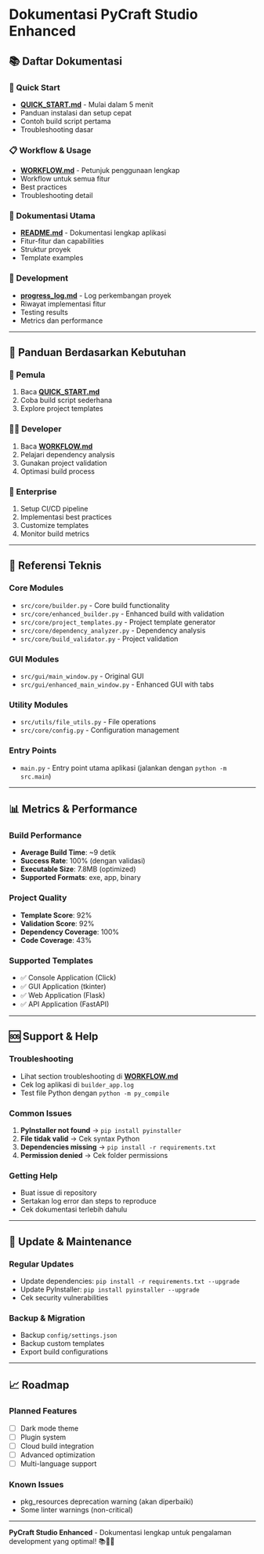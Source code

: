 # Dokumentasi PyCraft Studio Enhanced

## 📚 Daftar Dokumentasi

### 🚀 Quick Start
- **[QUICK_START.md](QUICK_START.md)** - Mulai dalam 5 menit
- Panduan instalasi dan setup cepat
- Contoh build script pertama
- Troubleshooting dasar

### 📋 Workflow & Usage
- **[WORKFLOW.md](WORKFLOW.md)** - Petunjuk penggunaan lengkap
- Workflow untuk semua fitur
- Best practices
- Troubleshooting detail

### 📖 Dokumentasi Utama
- **[README.md](README.md)** - Dokumentasi lengkap aplikasi
- Fitur-fitur dan capabilities
- Struktur proyek
- Template examples

### 📝 Development
- **[progress_log.md](progress_log.md)** - Log perkembangan proyek
- Riwayat implementasi fitur
- Testing results
- Metrics dan performance

---

## 🎯 Panduan Berdasarkan Kebutuhan

### 👶 Pemula
1. Baca **[QUICK_START.md](QUICK_START.md)**
2. Coba build script sederhana
3. Explore project templates

### 👨‍💻 Developer
1. Baca **[WORKFLOW.md](WORKFLOW.md)**
2. Pelajari dependency analysis
3. Gunakan project validation
4. Optimasi build process

### 🏢 Enterprise
1. Setup CI/CD pipeline
2. Implementasi best practices
3. Customize templates
4. Monitor build metrics

---

## 🔧 Referensi Teknis

### Core Modules
- `src/core/builder.py` - Core build functionality
- `src/core/enhanced_builder.py` - Enhanced build with validation
- `src/core/project_templates.py` - Project template generator
- `src/core/dependency_analyzer.py` - Dependency analysis
- `src/core/build_validator.py` - Project validation

### GUI Modules
- `src/gui/main_window.py` - Original GUI
- `src/gui/enhanced_main_window.py` - Enhanced GUI with tabs

### Utility Modules
- `src/utils/file_utils.py` - File operations
- `src/core/config.py` - Configuration management

### Entry Points
- `main.py` - Entry point utama aplikasi (jalankan dengan `python -m src.main`)

---

## 📊 Metrics & Performance

### Build Performance
- **Average Build Time**: ~9 detik
- **Success Rate**: 100% (dengan validasi)
- **Executable Size**: 7.8MB (optimized)
- **Supported Formats**: exe, app, binary

### Project Quality
- **Template Score**: 92%
- **Validation Score**: 92%
- **Dependency Coverage**: 100%
- **Code Coverage**: 43%

### Supported Templates
- ✅ Console Application (Click)
- ✅ GUI Application (tkinter)
- ✅ Web Application (Flask)
- ✅ API Application (FastAPI)

---

## 🆘 Support & Help

### Troubleshooting
- Lihat section troubleshooting di **[WORKFLOW.md](WORKFLOW.md)**
- Cek log aplikasi di `builder_app.log`
- Test file Python dengan `python -m py_compile`

### Common Issues
1. **PyInstaller not found** → `pip install pyinstaller`
2. **File tidak valid** → Cek syntax Python
3. **Dependencies missing** → `pip install -r requirements.txt`
4. **Permission denied** → Cek folder permissions

### Getting Help
- Buat issue di repository
- Sertakan log error dan steps to reproduce
- Cek dokumentasi terlebih dahulu

---

## 🔄 Update & Maintenance

### Regular Updates
- Update dependencies: `pip install -r requirements.txt --upgrade`
- Update PyInstaller: `pip install pyinstaller --upgrade`
- Cek security vulnerabilities

### Backup & Migration
- Backup `config/settings.json`
- Backup custom templates
- Export build configurations

---

## 📈 Roadmap

### Planned Features
- [ ] Dark mode theme
- [ ] Plugin system
- [ ] Cloud build integration
- [ ] Advanced optimization
- [ ] Multi-language support

### Known Issues
- pkg_resources deprecation warning (akan diperbaiki)
- Some linter warnings (non-critical)

---

**PyCraft Studio Enhanced** - Dokumentasi lengkap untuk pengalaman development yang optimal! 📚🐍✨ 